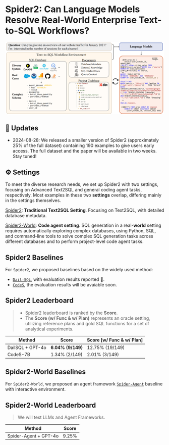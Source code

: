 # Spider2: Can Language Models Resolve Real-World Enterprise Text-to-SQL Workflows?

![Local Image](./assets/Spider2.png)

## 📢 Updates

- 2024-08-28: We released a smaller version of Spider2 (approximately 25% of the full dataset) containing 190 examples to give users early access. The full dataset and the paper will be available in two weeks. Stay tuned! 


## ⚙️ Settings

To meet the diverse research needs, we set up Spider2 with two settings, focusing on Advanced Text2SQL and general coding agent tasks, respectively. Most examples in these two **settings** overlap, differing mainly in the settings themselves.

[Spider2](https://github.com/xlang-ai/spider2/tree/main/spider2): **Traditional Text2SQL Setting**. Focusing on Text2SQL, with detailed database metadata.

[Spider2-World](https://github.com/xlang-ai/spider2/tree/main/spider2-world): **Code agent setting**. SQL generation in a real-**world** setting requires automatically exploring complex databases, using Python, SQL, and command-line tools to solve complex SQL generation tasks across different databases and to perform project-level code agent tasks.


## Spider2 Baselines

For `Spider2`, we proposed baselines based on the widely used method: 
- [`Dail-SQL`](https://github.com/xlang-ai/spider2/blob/main/spider2-baselines/DailSQL/README.md), with evaluation results reported :test_tube:.
- [`CodeS`](https://github.com/xlang-ai/spider2/tree/main/spider2-baselines/CodeS/README.md), the evaluation results will be avaiable soon.


## Spider2 Leaderboard

> - Spider2 leaderboard is ranked by the **Score**. 
> - The **Score (w/ Func & w/ Plan)** represents an oracle setting, utilizing reference plans and gold SQL functions for a set of analytical experiments.



| Method                  | Score   |    Score  [w/ Func & w/ Plan]     |
| -------------------------- | ---- | -------------------------
| DailSQL + GPT-4o |  **6.04% (9/149)** |   12.75% (19/149)        |
| CodeS-7B      | 1.34% (2/149) |   2.01% (3/149)            |




## Spider2-World Baselines
For `Spider2-World`, we proposed an agent framework [`Spider-Agent`](https://github.com/xlang-ai/spider2/tree/main/spider-agent) baseline with interactive environment. 



## Spider2-World Leaderboard

> We will test LLMs and Agent Frameworks.


| Method                     | Score |
| -------------------------- | ---- |
| Spider-Agent + GPT-4o   | 9.25% |
